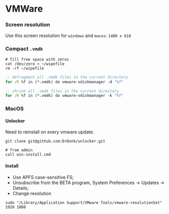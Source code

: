 # VMWare

### Screen resolution

Use this screen resolution for `windows` and `macos`: `1400 x 610`

### Compact `.vmdk`

```shell
# fill free space with zeros
cat /dev/zero > ~/wipefile
rm -rf ~/wipefile
```

```bat
:: defragment all .vmdk files in the current directory
for /R %f in (*.vmdk) do vmware-vdiskmanager -d "%f"

:: shrink all .vmdk files in the current directory
for /R %f in (*.vmdk) do vmware-vdiskmanager -k "%f"
```

### MacOS

#### Unlocker

Need to reinstall on every vmware update.

```shell
git clone git@github.com:DrDonk/unlocker.git

# from admin
call win-install.cmd
```

#### Install

- Use APFS case-sensitive FS;
- Unsubscribe from the BETA program, System Preferences -> Updates -> Details;
- Change resolution

```shell
sudo "/Library/Application Support/VMware Tools/vmware-resolutionSet" 1920 1080
```
